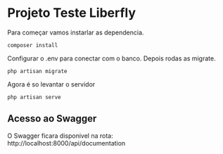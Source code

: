 # Projeto Teste Liberfly

Para começar vamos instarlar as dependencia.
```
composer install
```
Configurar o .env para conectar com o banco.
Depois rodas as migrate.
```
php artisan migrate
```
Agora é so levantar o servidor
```
php artisan serve
```
## Acesso ao Swagger

O Swagger ficara disponivel na rota: http://localhost:8000/api/documentation

